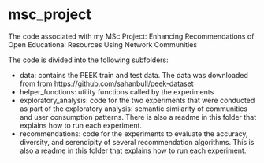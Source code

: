 # msc_project
The code associated with my MSc Project: Enhancing Recommendations of Open Educational Resources Using Network Communities

The code is divided into the following subfolders:
- data: contains the PEEK train and test data. The data was downloaded from from https://github.com/sahanbull/peek-dataset
- helper_functions: utility functions called by the experiments
- exploratory_analysis: code for the two experiments that were conducted as part of the exploratory analysis: semantic similarity of communities and user consumption patterns. There is also a readme in this folder that explains how to run each experiment.
- recommendations: code for the experiments to evaluate the accuracy, diversity, and serendipity of several recommendation algorithms. This is also a readme in this folder that explains how to run each experiment.
    

